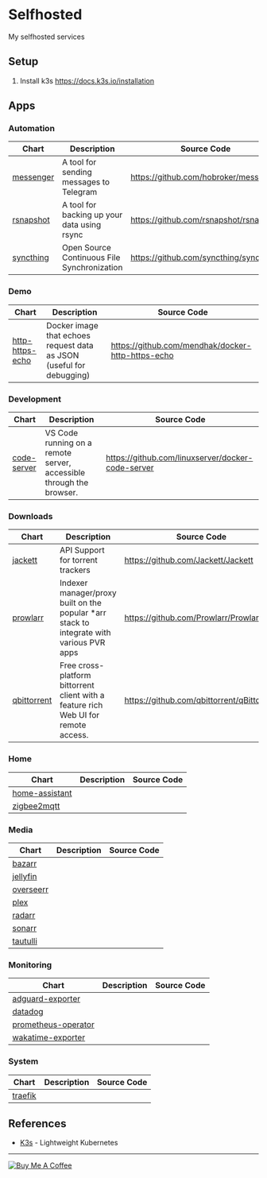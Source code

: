 # Selfhosted

My selfhosted services

## Setup

1. Install k3s https://docs.k3s.io/installation

## Apps

### Automation

| Chart                                    | Description                                 | Source Code                            |
| ---------------------------------------- | ------------------------------------------- | -------------------------------------- |
| [messenger](charts/automation/messenger) | A tool for sending messages to Telegram     | https://github.com/hobroker/messenger  |
| [rsnapshot](charts/automation/rsnapshot) | A tool for backing up your data using rsync | https://github.com/rsnapshot/rsnapshot |
| [syncthing](charts/automation/syncthing) | Open Source Continuous File Synchronization | https://github.com/syncthing/syncthing |

### Demo

| Chart                                          | Description                                                          | Source Code                                       |
| ---------------------------------------------- | -------------------------------------------------------------------- | ------------------------------------------------- |
| [http-https-echo](charts/demo/http-https-echo) | Docker image that echoes request data as JSON (useful for debugging) | https://github.com/mendhak/docker-http-https-echo |

### Development

| Chart                                         | Description                                                         | Source Code                                       |
| --------------------------------------------- | ------------------------------------------------------------------- | ------------------------------------------------- |
| [code-server](charts/development/code-server) | VS Code running on a remote server, accessible through the browser. | https://github.com/linuxserver/docker-code-server |

### Downloads

| Chart                                       | Description                                                                              | Source Code                                |
| ------------------------------------------- | ---------------------------------------------------------------------------------------- | ------------------------------------------ |
| [jackett](charts/downloads/jackett)         | API Support for torrent trackers                                                         | https://github.com/Jackett/Jackett         |
| [prowlarr](charts/downloads/prowlarr)       | Indexer manager/proxy built on the popular *arr stack to integrate with various PVR apps | https://github.com/Prowlarr/Prowlarr       |
| [qbittorrent](charts/downloads/qbittorrent) | Free cross-platform bittorrent client with a feature rich Web UI for remote access.      | https://github.com/qbittorrent/qBittorrent |

### Home

| Chart                                        | Description | Source Code |
| -------------------------------------------- | ----------- | ----------- |
| [home-assistant](charts/home/home-assistant) |             |             |
| [zigbee2mqtt](charts/home/zigbee2mqtt)       |             |             |

### Media

| Chart                               | Description | Source Code |
| ----------------------------------- | ----------- | ----------- |
| [bazarr](charts/media/bazarr)       |             |             |
| [jellyfin](charts/media/jellyfin)   |             |             |
| [overseerr](charts/media/overseerr) |             |             |
| [plex](charts/media/plex)           |             |             |
| [radarr](charts/media/radarr)       |             |             |
| [sonarr](charts/media/sonarr)       |             |             |
| [tautulli](charts/media/tautulli)   |             |             |

### Monitoring

| Chart                                                        | Description | Source Code |
| ------------------------------------------------------------ | ----------- | ----------- |
| [adguard-exporter](charts/monitoring/adguard-exporter)       |             |             |
| [datadog](charts/monitoring/datadog)                         |             |             |
| [prometheus-operator](charts/monitoring/prometheus-operator) |             |             |
| [wakatime-exporter](charts/monitoring/wakatime-exporter)     |             |             |

### System

| Chart                            | Description | Source Code |
| -------------------------------- | ----------- | ----------- |
| [traefik](charts/system/traefik) |             |             |---

## References

- [K3s](https://k3s.io/) - Lightweight Kubernetes

---

[![Buy Me A Coffee](https://www.buymeacoffee.com/assets/img/guidelines/download-assets-sm-2.svg)](https://www.buymeacoffee.com/hobroker)
